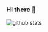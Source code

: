 ### Hi there 👋

![github stats](https://github-readme-stats.vercel.app/api?username=versa-syahptr&show_icons=true&theme=radical)

<!--
**versa-syahptr/versa-syahptr** is a ✨ _special_ ✨ repository because its `README.md` (this file) appears on your GitHub profile.

Here are some ideas to get you started:

- 🔭 I’m currently working on ...
- 🌱 I’m currently learning ...
- 👯 I’m looking to collaborate on ...
- 🤔 I’m looking for help with ...
- 💬 Ask me about ...
- 📫 How to reach me: ...
- 😄 Pronouns: ...
- ⚡ Fun fact: ...
-->
